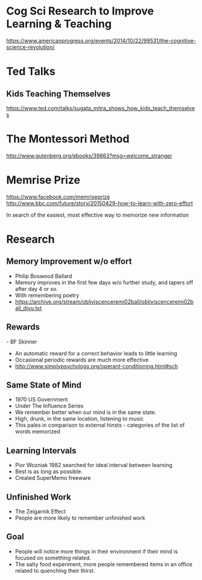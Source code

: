 # Cog Sci Research to Improve Learning & Teaching
https://www.americanprogress.org/events/2014/10/22/99531/the-cognitive-science-revolution/

# Ted Talks
## Kids Teaching Themselves
https://www.ted.com/talks/sugata_mitra_shows_how_kids_teach_themselves

# The Montessori Method
http://www.gutenberg.org/ebooks/39863?msg=welcome_stranger

# Memrise Prize
https://www.facebook.com/memriseprize
http://www.bbc.com/future/story/20150429-how-to-learn-with-zero-effort

In search of the easiest, most effective way to memorize new information

# Research

## Memory Improvement w/o effort
- Philip Boswood Ballard
- Memory improves in the first few days w/o further study,
and tapers off after day 4 or so.
- With remembering poetry
- https://archive.org/stream/obliviscenceremi02ball/obliviscenceremi02ball_djvu.txt

## Rewards
- BF Skinner
- An automatic reward for a correct behavior leads to little learning
- Occasional periodic rewards are much more effective
- http://www.simplypsychology.org/operant-conditioning.html#sch

## Same State of Mind
- 1970 US Government
- Under The Influence Series
- We remember better when our mind is in the same state.
- High, drunk, in the same location, listening to music
- This pales in comparison to external hinsts - categories of the list of words memorized

## Learning Intervals
- Pior Wozniak 1982 searched for ideal interval between learning
- Best is as long as possible.
- Created SuperMemo freeware

## Unfinished Work
- The Zeigarnik Effect
- People are more likely to remember unfinished work

## Goal
- People will notice more things in their environment if their mind is focused on something related.
- The salty food experiment, more people remembered items in an office related to quenching their thirst.

